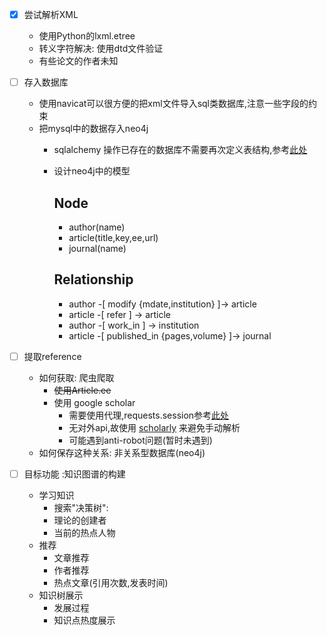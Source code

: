 
- [x] 尝试解析XML
    +  使用Python的lxml.etree
    + 转义字符解决: 使用dtd文件验证
    + 有些论文的作者未知
- [ ] 存入数据库
    + 使用navicat可以很方便的把xml文件导入sql类数据库,注意一些字段的约束
    + 把mysql中的数据存入neo4j
        + sqlalchemy 操作已存在的数据库不需要再次定义表结构,参考[此处](https://stackoverflow.com/questions/11900553/sqlalchemy-table-already-exists)
        + 设计neo4j中的模型

            Node
            ----
            + author(name)
            + article(title,key,ee,url)
            + journal(name)

            Relationship
            ----
            + author -[ modify {mdate,institution} ]-> article
            + article -[ refer ] -> article
            + author -[ work_in ] -> institution
            + article -[ published_in {pages,volume} ]-> journal

- [ ] 提取reference
    + 如何获取: 爬虫爬取
        + <del>使用Article.ee<del>
        + 使用 google scholar
             + 需要使用代理,requests.session参考[此处](https://doomzhou.github.io/coder/2015/03/09/Python-Requests-socks-proxy.html)
             + 无对外api,故使用 [scholarly](https://pypi.python.org/pypi/scholarly) 来避免手动解析
             + 可能遇到anti-robot问题(暂时未遇到)
    + 如何保存这种关系: 非关系型数据库(neo4j)

- [ ] 目标功能 :知识图谱的构建
    + 学习知识
        + 搜索"决策树":
        + 理论的创建者
        + 当前的热点人物
    + 推荐
        + 文章推荐
        + 作者推荐
        + 热点文章(引用次数,发表时间)
    + 知识树展示
        + 发展过程
        + 知识点热度展示